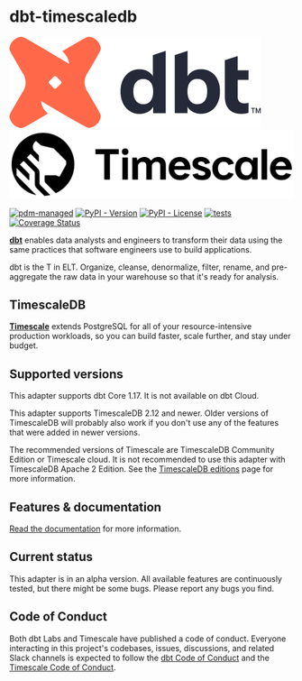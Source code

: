 # dbt-timescaledb

<picture>
  <source media="(prefers-color-scheme: dark)" srcset="https://raw.githubusercontent.com/sdebruyn/dbt-timescaledb/main/assets/dbt-signature_tm_light.png">
  <img alt="dbt logo" src="https://raw.githubusercontent.com/sdebruyn/dbt-timescaledb/main/assets/dbt-signature_tm.png">
</picture>
<picture>
  <source media="(prefers-color-scheme: dark)" srcset="https://raw.githubusercontent.com/sdebruyn/dbt-timescaledb/main/assets/Timescale-Logo-Primary-PNG.png">
  <img alt="timescale logo" src="https://raw.githubusercontent.com/sdebruyn/dbt-timescaledb/main/assets/Timescale-Logo-Black-PNG.png">
</picture>

[![pdm-managed](https://img.shields.io/badge/pdm-managed-blueviolet)](https://pdm-project.org)
[![PyPI - Version](https://img.shields.io/pypi/v/dbt-timescaledb)](https://pypi.org/project/dbt-timescaledb/)
[![PyPI - License](https://img.shields.io/pypi/l/dbt-timescaledb)](https://github.com/sdebruyn/dbt-timescaledb/blob/main/LICENSE)
[![tests](https://github.com/sdebruyn/dbt-timescaledb/actions/workflows/test.yml/badge.svg)](https://github.com/sdebruyn/dbt-timescaledb/actions/workflows/test.yml)
[![Coverage Status](https://coveralls.io/repos/github/sdebruyn/dbt-timescaledb/badge.svg?branch=main)](https://coveralls.io/github/sdebruyn/dbt-timescaledb?branch=main)

**[dbt](https://www.getdbt.com/)** enables data analysts and engineers to transform their data using the same practices that software engineers use to build applications.

dbt is the T in ELT. Organize, cleanse, denormalize, filter, rename, and pre-aggregate the raw data in your warehouse so that it's ready for analysis.

## TimescaleDB

**[Timescale](https://www.timescale.com/)** extends PostgreSQL for all of your resource-intensive production workloads, so you can build faster, scale further, and stay under budget.

## Supported versions

This adapter supports dbt Core 1.17. It is not available on dbt Cloud.

This adapter supports TimescaleDB 2.12 and newer. Older versions of TimescaleDB will probably also work if you don't use any of the features that were added in newer versions.

The recommended versions of Timescale are TimescaleDB Community Edition or Timescale cloud. It is not recommended to use this adapter with TimescaleDB Apache 2 Edition. See the [TimescaleDB editions](https://docs.timescale.com/about/latest/timescaledb-editions/) page for more information.

## Features & documentation

[Read the documentation](https://dbt-timescaledb.debruyn.dev/) for more information.

## Current status

This adapter is in an alpha version. All available features are continuously tested, but there might be some bugs. Please report any bugs you find.

## Code of Conduct

Both dbt Labs and Timescale have published a code of conduct. Everyone interacting in this project's codebases, issues, discussions, and related Slack channels is expected to follow the [dbt Code of Conduct](https://docs.getdbt.com/community/resources/code-of-conduct) and the [Timescale Code of Conduct](https://www.timescale.com/code-of-conduct).
